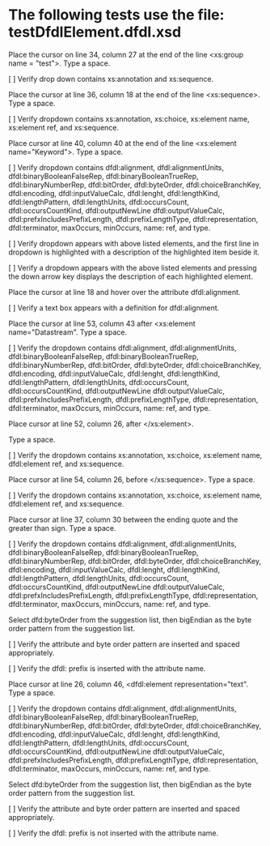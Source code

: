 <!--
  Licensed to the Apache Software Foundation (ASF) under one or more
  contributor license agreements.  See the NOTICE file distributed with
  this work for additional information regarding copyright ownership.
  The ASF licenses this file to You under the Apache License, Version 2.0
  (the "License"); you may not use this file except in compliance with
  the License.  You may obtain a copy of the License at

      http://www.apache.org/licenses/LICENSE-2.0

  Unless required by applicable law or agreed to in writing, software
  distributed under the License is distributed on an "AS IS" BASIS,
  WITHOUT WARRANTIES OR CONDITIONS OF ANY KIND, either express or implied.
  See the License for the specific language governing permissions and
  limitations under the License.
-->

# The following tests use the file: testDfdlElement.dfdl.xsd

Place the cursor on line 34, column 27 at the end of the line \<xs:group
name = \"test\"\>. Type a space.

\[ \] Verify drop down contains xs:annotation and xs:sequence.

Place the cursor at line 36, column 18 at the end of the line
\<xs:sequence\>. Type a space.

\[ \] Verify dropdown contains xs:annotation, xs:choice, xs:element
name, xs:element ref, and xs:sequence.

Place cursor at line 40, column 40 at the end of the line \<xs:element
name=\"Keyword\"\>. Type a space.

\[ \] Verify dropdown contains dfdl:alignment, dfdl:alignmentUnits,
dfdl:binaryBooleanFalseRep, dfdl:binaryBooleanTrueRep,
dfdl:binaryNumberRep, dfdl:bitOrder, dfdl:byteOrder,
dfdl:choiceBranchKey, dfdl:encoding, dfdl:inputValueCalc, dfdl:lenght,
dfdl:lengthKind, dfdl:lengthPattern, dfdl:lengthUnits, dfdl:occursCount,
dfdl:occursCountKind, dfdl:outputNewLine dfdl:outputValueCalc,
dfdl:prefxIncludesPrefixLength, dfdl:prefixLengthType,
dfdl:representation, dfdl:terminator, maxOccurs, minOccurs, name: ref,
and type.

\[ \] Verify dropdown appears with above listed elements, and the first
line in dropdown is highlighted with a description of the highlighted
item beside it.

\[ \] Verify a dropdown appears with the above listed elements and
pressing the down arrow key displays the description of each highlighted
element.

Place the cursor at line 18 and hover over the attribute dfdl:alignment.

\[ \] Verify a text box appears with a definition for dfdl:alignment.

Place the cursor at line 53, column 43 after \<xs:element
name=\"Datastream\". Type a space.

\[ \] Verify the dropdown contains dfdl:alignment, dfdl:alignmentUnits,
dfdl:binaryBooleanFalseRep, dfdl:binaryBooleanTrueRep,
dfdl:binaryNumberRep, dfdl:bitOrder, dfdl:byteOrder,
dfdl:choiceBranchKey, dfdl:encoding, dfdl:inputValueCalc, dfdl:lenght,
dfdl:lengthKind, dfdl:lengthPattern, dfdl:lengthUnits, dfdl:occursCount,
dfdl:occursCountKind, dfdl:outputNewLine dfdl:outputValueCalc,
dfdl:prefxIncludesPrefixLength, dfdl:prefixLengthType,
dfdl:representation, dfdl:terminator, maxOccurs, minOccurs, name: ref,
and type.

Place cursor at line 52, column 26, after \</xs:element\>.

Type a space.

\[ \] Verify the dropdown contains xs:annotation, xs:choice, xs:element
name, dfdl:element ref, and xs:sequence.

Place cursor at line 54, column 26, before \</xs:sequence\>. Type a space.

\[ \] Verify the dropdown contains xs:annotation, xs:choice, xs:element
name, dfdl:element ref, and xs:sequence.

Place cursor at line 37, column 30 between the ending quote and the
greater than sign. Type a space.

\[ \] Verify the dropdown contains dfdl:alignment, dfdl:alignmentUnits,
dfdl:binaryBooleanFalseRep, dfdl:binaryBooleanTrueRep,
dfdl:binaryNumberRep, dfdl:bitOrder, dfdl:byteOrder,
dfdl:choiceBranchKey, dfdl:encoding, dfdl:inputValueCalc, dfdl:lenght,
dfdl:lengthKind, dfdl:lengthPattern, dfdl:lengthUnits, dfdl:occursCount,
dfdl:occursCountKind, dfdl:outputNewLine dfdl:outputValueCalc,
dfdl:prefxIncludesPrefixLength, dfdl:prefixLengthType,
dfdl:representation, dfdl:terminator, maxOccurs, minOccurs, name: ref,
and type.

Select dfd:byteOrder from the suggestion list, then bigEndian as the
byte order pattern from the suggestion list.

\[ \] Verify the attribute and byte order pattern are inserted and
spaced appropriately.

\[ \] Verify the dfdl: prefix is inserted with the attribute name.

Place cursor at line 26, column 46, \<dfdl:element
representation=\"text\". Type a space.

\[ \] Verify the dropdown contains dfdl:alignment, dfdl:alignmentUnits,
dfdl:binaryBooleanFalseRep, dfdl:binaryBooleanTrueRep,
dfdl:binaryNumberRep, dfdl:bitOrder, dfdl:byteOrder,
dfdl:choiceBranchKey, dfdl:encoding, dfdl:inputValueCalc, dfdl:lenght,
dfdl:lengthKind, dfdl:lengthPattern, dfdl:lengthUnits, dfdl:occursCount,
dfdl:occursCountKind, dfdl:outputNewLine dfdl:outputValueCalc,
dfdl:prefxIncludesPrefixLength, dfdl:prefixLengthType,
dfdl:representation, dfdl:terminator, maxOccurs, minOccurs, name: ref,
and type.

Select dfd:byteOrder from the suggestion list, then bigEndian as the
byte order pattern from the suggestion list.

\[ \] Verify the attribute and byte order pattern are inserted and
spaced appropriately.

\[ \] Verify the dfdl: prefix is not inserted with the attribute name.
